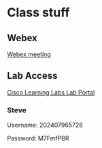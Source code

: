 # Class stuff
## Webex 

[Webex meeting](https://lumifygroup.webex.com/lumifygroup/j.php?MTID=m3657e21d93e106e174f7336db8df1399)

## Lab Access

[Cisco Learning Labs Lab Portal](https://cll-ng.cisco.com/) 

### Steve
Username: 202407965728

Password: M7FmfPBR
